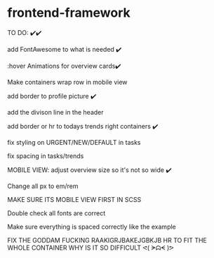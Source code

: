 # frontend-framework


TO DO:  ✔️✔️

add FontAwesome to what is needed ✔️

:hover Animations for overview cards✔️

Make containers wrap row in mobile view

add border to profile picture ✔️

add the divison line in the header

add border or hr to todays trends right containers ✔️

fix styling on URGENT/NEW/DEFAULT in tasks

fix spacing in tasks/trends 

MOBILE VIEW: adjust overview size so it's not so wide ✔️

Change all px to em/rem

MAKE SURE ITS MOBILE VIEW FIRST IN SCSS

Double check all fonts are correct

Make sure everything is spaced correctly like the example

FIX THE GODDAM FUCKING RAAKIGRJBAKEJGBKJB HR TO FIT THE WHOLE CONTAINER WHY IS IT SO DIFFICULT ᕙ( ᗒᗣᗕ )ᕗ